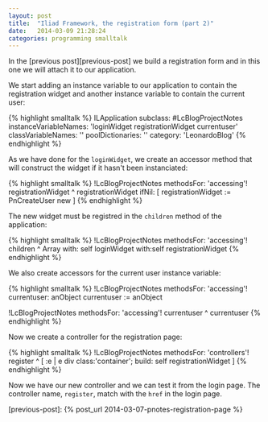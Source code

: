 ```yaml
---
layout: post
title:  "Iliad Framework, the registration form (part 2)"
date:   2014-03-09 21:28:24
categories: programming smalltalk
---
```


In the [previous post][previous-post] we build a registration form and
in this one we will attach it to our application.

We start adding an instance variable to our application to contain the
registration widget and another instance variable to contain the
current user:

{% highlight smalltalk %}
ILApplication subclass: #LcBlogProjectNotes
	instanceVariableNames: 'loginWidget registrationWidget currentuser' 
	classVariableNames: ''
	poolDictionaries: ''
	category: 'LeonardoBlog'
{% endhighlight %}

As we have done for the `loginWidget`, we create an accessor method
that will construct the widget if it hasn't been instanciated:

{% highlight smalltalk %}
!LcBlogProjectNotes methodsFor: 'accessing'!
registrationWidget
	^ registrationWidget ifNil: [ registrationWidget := PnCreateUser new ]
{% endhighlight %}

The new widget must be registred in the `children` method of the
application:

{% highlight smalltalk %}
!LcBlogProjectNotes methodsFor: 'accessing'!
children
	^ Array with: self loginWidget with:self registrationWidget
{% endhighlight %}


We also create accessors for the current user instance variable:

{% highlight smalltalk %}
!LcBlogProjectNotes methodsFor: 'accessing'!
currentuser: anObject
	currentuser := anObject

!LcBlogProjectNotes methodsFor: 'accessing'!
currentuser
	^ currentuser
{% endhighlight %}

Now we create a controller for the registration page:

{% highlight smalltalk %}
!LcBlogProjectNotes methodsFor: 'controllers'!
register
	^ [ :e | e div class:'container'; build: self registrationWidget ]
{% endhighlight %}

Now we have our new controller and we can test it from the login
page. The controller name, `register`, match with the `href` in the
login page.

[previous-post]: {% post_url 2014-03-07-pnotes-registration-page %}


